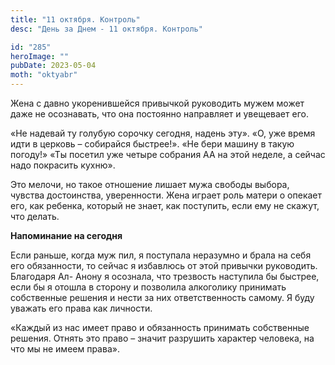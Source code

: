 ```yaml
---
title: "11 октября. Контроль"
desc: "День за Днем - 11 октября. Контроль"

id: "285"
heroImage: ""
pubDate: 2023-05-04
moth: "oktyabr"
---
```


Жена с давно укоренившейся привычкой руководить мужем может даже не
осознавать, что она постоянно направляет и увещевает его.

«Не надевай ту голубую сорочку сегодня, надень эту». «О, уже время идти в
церковь – собирайся быстрее!». «Не бери машину в такую погоду!» «Ты посетил
уже четыре собрания АА на этой неделе, а сейчас надо покрасить кухню».

Это мелочи, но такое отношение лишает мужа свободы выбора, чувства
достоинства, уверенности. Жена играет роль матери о опекает его, как ребенка,
который не знает, как поступить, если ему не скажут, что делать.

**Напоминание на сегодня**

Если раньше, когда муж пил, я поступала неразумно и брала на себя его
обязанности, то сейчас я избавлюсь от этой привычки руководить. Благодаря Ал-
Анону я осознала, что трезвость наступила бы быстрее, если бы я отошла в
сторону и позволила алкоголику принимать собственные решения и нести за них
ответственность самому. Я буду уважать его права как личности.

«Каждый из нас имеет право и обязанность принимать собственные решения. Отнять
это право – значит разрушить характер человека, на что мы не имеем права».
